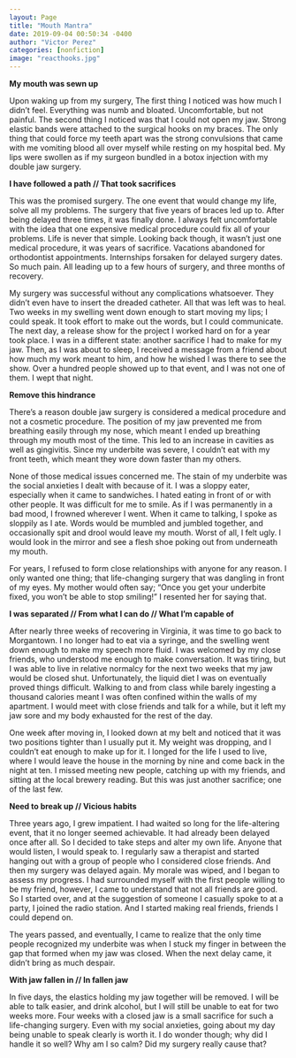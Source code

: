 ```yaml
---
layout: Page
title: "Mouth Mantra"
date: 2019-09-04 00:50:34 -0400
author: "Victor Perez"
categories: [nonfiction]
image: "reacthooks.jpg"
---
```


**My mouth was sewn up**

Upon waking up from my surgery, The first thing I noticed was how much I didn’t feel. Everything was numb and bloated. Uncomfortable, but not painful. The second thing I noticed was that I could not open my jaw. Strong elastic bands were attached to the surgical hooks on my braces. The only thing that could force my teeth apart was the strong convulsions that came with me vomiting blood all over myself while resting on my hospital bed. My lips were swollen as if my surgeon bundled in a botox injection with my double jaw surgery.

**I have followed a path // That took sacrifices**

This was the promised surgery. The one event that would change my life, solve all my problems. The surgery that five years of braces led up to. After being delayed three times, it was finally done. I always felt uncomfortable with the idea that one expensive medical procedure could fix all of your problems. Life is never that simple. Looking back though, it wasn’t just one medical procedure, it was years of sacrifice. Vacations abandoned for orthodontist appointments. Internships forsaken for delayed surgery dates. So much pain. All leading up to a few hours of surgery, and three months of recovery.

My surgery was successful without any complications whatsoever. They didn’t even have to insert the dreaded catheter. All that was left was to heal. Two weeks in my swelling went down enough to start moving my lips; I could speak. It took effort to make out the words, but I could communicate. The next day, a release show for the project I worked hard on for a year took place. I was in a different state: another sacrifice I had to make for my jaw. Then, as I was about to sleep, I received a message from a friend about how much my work meant to him, and how he wished I was there to see the show. Over a hundred people showed up to that event, and I was not one of them. I wept that night.

**Remove this hindrance**

There’s a reason double jaw surgery is considered a medical procedure and not a cosmetic procedure. The position of my jaw prevented me from breathing easily through my nose, which meant I ended up breathing through my mouth most of the time. This led to an increase in cavities as well as gingivitis. Since my underbite was severe, I couldn’t eat with my front teeth, which meant they wore down faster than my others.

None of those medical issues concerned me. The stain of my underbite was the social anxieties I dealt with because of it. I was a sloppy eater, especially when it came to sandwiches. I hated eating in front of or with other people. It was difficult for me to smile. As if I was permanently in a bad mood, I frowned wherever I went. When it came to talking, I spoke as sloppily as I ate. Words would be mumbled and jumbled together, and occasionally spit and drool would leave my mouth. Worst of all, I felt ugly. I would look in the mirror and see a flesh shoe poking out from underneath my mouth.

For years, I refused to form close relationships with anyone for any reason. I only wanted one thing; that life-changing surgery that was dangling in front of my eyes. My mother would often say; “Once you get your underbite fixed, you won’t be able to stop smiling!” I resented her for saying that.

**I was separated // From what I can do // What I’m capable of**

After nearly three weeks of recovering in Virginia, it was time to go back to Morgantown. I no longer had to eat via a syringe, and the swelling went down enough to make my speech more fluid. I was welcomed by my close friends, who understood me enough to make conversation. It was tiring, but I was able to live in relative normalcy for the next two weeks that my jaw would be closed shut. Unfortunately, the liquid diet I was on eventually proved things difficult. Walking to and from class while barely ingesting a thousand calories meant I was often confined within the walls of my apartment. I would meet with close friends and talk for a while, but it left my jaw sore and my body exhausted for the rest of the day.

One week after moving in, I looked down at my belt and noticed that it was two positions tighter than I usually put it. My weight was dropping, and I couldn’t eat enough to make up for it. I longed for the life I used to live, where I would leave the house in the morning by nine and come back in the night at ten. I missed meeting new people, catching up with my friends, and sitting at the local brewery reading. But this was just another sacrifice; one of the last few.

**Need to break up // Vicious habits**

Three years ago, I grew impatient. I had waited so long for the life-altering event, that it no longer seemed achievable. It had already been delayed once after all. So I decided to take steps and alter my own life. Anyone that would listen, I would speak to. I regularly saw a therapist and started hanging out with a group of people who I considered close friends. And then my surgery was delayed again. My morale was wiped, and I began to assess my progress. I had surrounded myself with the first people willing to be my friend, however, I came to understand that not all friends are good. So I started over, and at the suggestion of someone I casually spoke to at a party, I joined the radio station. And I started making real friends, friends I could depend on.

The years passed, and eventually, I came to realize that the only time people recognized my underbite was when I stuck my finger in between the gap that formed when my jaw was closed. When the next delay came, it didn’t bring as much despair.

**With jaw fallen in // In fallen jaw**

In five days, the elastics holding my jaw together will be removed. I will be able to talk easier, and drink alcohol, but I will still be unable to eat for two weeks more. Four weeks with a closed jaw is a small sacrifice for such a life-changing surgery. Even with my social anxieties, going about my day being unable to speak clearly is worth it. I do wonder though; why did I handle it so well? Why am I so calm? Did my surgery really cause that?
